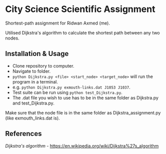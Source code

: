 # City Science Scientific Assignment

Shortest-path assignment for Ridwan Axmed (me). 

Utilised Dijkstra's algorithm to calculate the shortest path between any two nodes. 

## Installation & Usage

- Clone repository to computer.
- Navigate to folder.
- `python Dijkstra.py <file> <start_node> <target_node>` will run the program in a terminal.
- e.g. `python Dijkstra.py exmouth-links.dat J1053 J1037`.
- Test suite can be run using `python test_Dijkstra.py`.
- The .dat file you wish to use has to be in the same folder as Dijkstra.py and test_Dijkstra.py.

 Make sure that the node file is in the same folder as Dijkstra_assignment.py (like exmouth_links.dat is).
 
## References

*Dijkstra's algorithm* - https://en.wikipedia.org/wiki/Dijkstra%27s_algorithm

